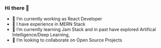 ### Hi there 👋

<!--
**maaznadeem246/maaznadeem246** is a ✨ _special_ ✨ repository because its `README.md` (this file) appears on your GitHub profile.

Here are some ideas to get you started:
- 🤔 I’m looking for help with ... 
- 💬 Ask me about ...
- 📫 How to reach me: ...
- 😄 Pronouns: ...
- ⚡ Fun fact: ...
-->

- 🔭 I’m currently working as React Developer 
- 🔭 I have experience in MERN Stack
- 🌱 I’m currently learning Jam Stack and in past have explored Artifical Intelligence/Deep Learning, 
- 👯 I’m looking to collaborate on Open Source Projects



